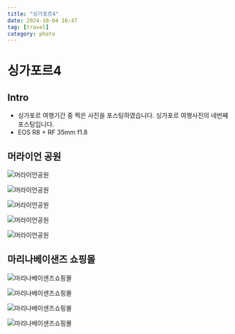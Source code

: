 ```yaml
---
title: "싱가포르4"
date: 2024-10-04 16:47
tag: [travel]
category: photo
---
```


# 싱가포르4

## Intro

- 싱가포르 여행기간 중 찍은 사진을 포스팅하였습니다. 싱가포르 여행사진의 네번째 포스팅입니다.
- EOS R8 + RF 35mm f1.8

## 머라이언 공원

![머라이언공원](https://j93.es/api/image/photo/singapore/singapore-4/1-머라이언공원1.jpg)

![머라이언공원](https://j93.es/api/image/photo/singapore/singapore-4/1-머라이언공원2.jpg)

![머라이언공원](https://j93.es/api/image/photo/singapore/singapore-4/1-머라이언공원3.jpg)

![머라이언공원](https://j93.es/api/image/photo/singapore/singapore-4/1-머라이언공원4.jpg)

![머라이언공원](https://j93.es/api/image/photo/singapore/singapore-4/1-머라이언공원5.jpg)

## 마리나베이샌즈 쇼핑몰

![마리나베이샌즈쇼핑몰](https://j93.es/api/image/photo/singapore/singapore-4/2-마리나베이샌즈쇼핑몰1.jpg)

![마리나베이샌즈쇼핑몰](https://j93.es/api/image/photo/singapore/singapore-4/2-마리나베이샌즈쇼핑몰2.jpg)

![마리나베이샌즈쇼핑몰](https://j93.es/api/image/photo/singapore/singapore-4/2-마리나베이샌즈쇼핑몰3.jpg)

![마리나베이샌즈쇼핑몰](https://j93.es/api/image/photo/singapore/singapore-4/2-마리나베이샌즈쇼핑몰4.jpg)
